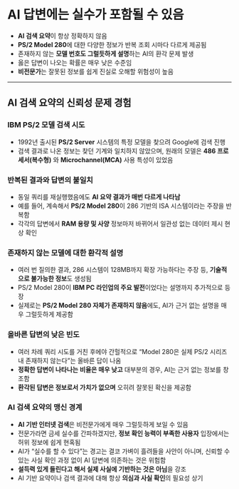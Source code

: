 # AI 답변에는 실수가 포함될 수 있음


* **AI 검색 요약**이 항상 정확하지 않음
* **PS/2 Model 280**에 대한 다양한 정보가 반복 조회 시마다 다르게 제공됨
* 존재하지 않는 **모델 번호도 그럴듯하게 설명**하는 AI의 환각 문제 발생
* 옳은 답변이 나오는 확률은 매우 낮은 수준임
* **비전문가**는 잘못된 정보를 쉽게 진실로 오해할 위험성이 높음

---

AI 검색 요약의 신뢰성 문제 경험
-------------------

### IBM PS/2 모델 검색 시도

* 1992년 출시된 **PS/2 Server** 시스템의 특정 모델을 찾으려 Google에 검색 진행
* 검색 결과로 나온 정보는 찾던 기계와 일치하지 않았으며, 원래의 모델은 **486 프로세서(복수형)** 와 **Microchannel(MCA)** 사용 특성이 있었음

### 반복된 결과와 답변의 불일치

* 동일 쿼리를 재실행했음에도 **AI 요약 결과가 매번 다르게 나타남**
* 예를 들어, 계속해서 **PS/2 Model 280**이 286 기반의 ISA 시스템이라는 주장을 반복함
* 각각의 답변에서 **RAM 용량 및 사양** 정보마저 바뀌어서 일관성 없는 데이터 제시 현상 확인

### 존재하지 않는 모델에 대한 환각적 설명

* 여러 번 질의한 결과, 286 시스템이 128MB까지 확장 가능하다는 주장 등, **기술적으로 불가능한 정보**도 생성됨
* PS/2 Model 280이 **IBM PC 라인업의 주요 발전**이었다는 설명까지 추가적으로 등장
* 실제로는 **PS/2 Model 280 자체가 존재하지 않음**에도, AI가 근거 없는 설명을 매우 그럴듯하게 제공함

### 올바른 답변의 낮은 빈도

* 여러 차례 쿼리 시도를 거친 후에야 간헐적으로 “Model 280은 실제 PS/2 시리즈 내 존재하지 않는다”는 올바른 답이 나옴
* **정확한 답변이 나타나는 비율은 매우 낮고** 대부분의 경우, AI는 근거 없는 정보를 창조함
* **환각된 답변은 정보로서 가치가 없으며** 오히려 잘못된 확신을 제공함

### AI 검색 요약의 맹신 경계

* **AI 기반 인터넷 검색**은 비전문가에게 매우 그럴듯하게 보일 수 있음
* 전문가라면 금세 실수를 간파하겠지만, **정보 확인 능력이 부족한 사용자** 입장에서는 허위 정보에 쉽게 현혹됨
* AI가 “실수를 할 수 있다”는 경고는 결코 가벼이 흘려들을 사안이 아니며, 신뢰할 수 있는 사실 확인 과정 없이 AI 답변에 의존하는 것은 위험함
* **설득력 있게 들린다고 해서 실제 사실에 기반하는 것은 아님**을 강조
* AI 기반 요약이나 검색 결과에 대해 항상 **의심과 사실 확인**의 필요성 상기
